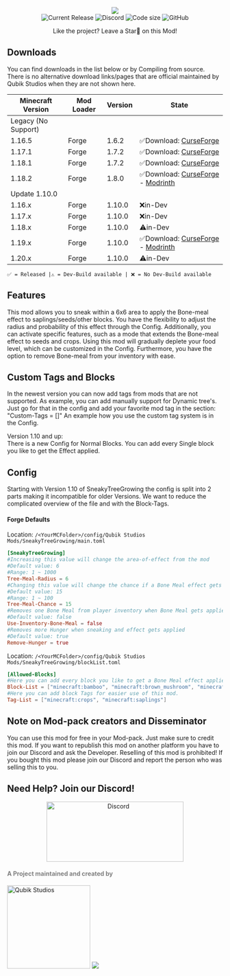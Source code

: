 <center>
    <img src="https://qubik-studios.net/wp-content/uploads/2022/07/Sneaky-Tree-Growing-Banner.png">
    <br>
    <img src="https://img.shields.io/github/v/release/Qubik-Studios/Sneaky-Tree-Growing?include_prereleases&style=flat-square" alt="Current Release">
    <img src="https://img.shields.io/discord/759767022916599808?label=Discord&style=flat-square" alt="Discord">
    <img src="https://img.shields.io/github/languages/code-size/Qubik-Studios/Sneaky-Tree-Growing?style=flat-square" alt="Code size">
    <img alt="GitHub" src="https://img.shields.io/github/license/Qubik-Studios/Sneaky-Tree-Growing?style=flat-square">
    <br>
    <p>Like the project? Leave a Star🌟 on this Mod!</p>
</center>

## Downloads

You can find downloads in the list below or by Compiling from source. There is no alternative download links/pages that
are official maintained by Qubik Studios when they are not shown here.
<br>

| Minecraft Version   | Mod Loader | Version | State                                                                                                                                                                                                                |
|---------------------|------------|---------|----------------------------------------------------------------------------------------------------------------------------------------------------------------------------------------------------------------------|
| Legacy (No Support) |            |         |                                                                                                                                                                                                                      |
| 1.16.5              | Forge      | 1.6.2   | ✅Download: <a href="https://www.curseforge.com/minecraft/mc-mods/sneaky-tree-growing-forge/files/3627338">CurseForge</a>                                                                                             |
| 1.17.1              | Forge      | 1.7.2   | ✅Download: <a href="https://www.curseforge.com/minecraft/mc-mods/sneaky-tree-growing-forge/files/3568661">CurseForge</a>                                                                                             |
| 1.18.1              | Forge      | 1.7.2   | ✅Download: <a href="https://www.curseforge.com/minecraft/mc-mods/sneaky-tree-growing-forge/files/3627340">CurseForge</a>                                                                                             |
| 1.18.2              | Forge      | 1.8.0   | ✅Download: <a href="https://www.curseforge.com/minecraft/mc-mods/sneaky-tree-growing-forge/files/3789160">CurseForge</a> - <a href="https://modrinth.com/mod/sneaky-tree-growing/version/1.8.0">Modrinth</a>         |
| Update 1.10.0       |            |         |                                                                                                                                                                                                                      |
| 1.16.x              | Forge      | 1.10.0  | ❌in-Dev                                                                                                                                                                                                              |
| 1.17.x              | Forge      | 1.10.0  | ❌in-Dev                                                                                                                                                                                                              |
| 1.18.x              | Forge      | 1.10.0  | ⚠️in-Dev                                                                                                                                                                                                             |
| 1.19.x              | Forge      | 1.10.0  | ✅Download: <a href="https://www.curseforge.com/minecraft/mc-mods/sneaky-tree-growing-forge/files/4540858">CurseForge</a> - <a href="https://modrinth.com/mod/sneaky-tree-growing/version/1.19.x-1.10.0">Modrinth</a> |
| 1.20.x              | Forge      | 1.10.0  | ⚠️in-Dev                                                                                                                                                                                                             |

`✅ = Released |⚠️ = Dev-Build available | ❌ = No Dev-Build available`

## Features

This mod allows you to sneak within a 6x6 area to apply the Bone-meal effect to saplings/seeds/other blocks.
You have the flexibility to adjust the radius and probability of this effect through the Config. Additionally, you can
activate specific features, such as a mode that extends the Bone-meal effect to seeds and crops.
Using this mod will gradually deplete your food level, which can be customized in the Config.
Furthermore, you have the option to remove Bone-meal from your inventory with ease.

## Custom Tags and Blocks

In the newest version you can now add tags from mods that are not supported. As example, you can add manually support
for
Dynamic tree's.
Just go for that in the config and add your favorite mod tag in the section: "Custom-Tags = []"
An example how you use the custom tag system is in the Config.

Version 1.10 and up:<br>
There is a new Config for Normal Blocks. You can add every Single block you like to get the Effect applied.

## Config

Starting with Version 1.10 of SneakyTreeGrowing the config is split into 2 parts making it incompatible for older
Versions.
We want to reduce the complicated overview of the file and with the Block-Tags.

#### Forge Defaults

Location: `/<YourMCFolder>/config/Qubik Studios Mods/SneakyTreeGrowing/main.toml`

```toml
[SneakyTreeGrowing]
#Increasing this value will change the area-of-effect from the mod
#Default value: 6
#Range: 1 ~ 1000
Tree-Meal-Radius = 6
#Changing this value will change the chance if a Bone Meal effect gets applied or not
#Default value: 15
#Range: 1 ~ 100
Tree-Meal-Chance = 15
#Removes one Bone Meal from player inventory when Bone Meal gets applied over Sneaky Tree Growing
#Default value: false
Use-Inventory-Bone-Meal = false
#Removes more Hunger when sneaking and effect gets applied
#Default value: true
Remove-Hunger = true
```

Location: `/<YourMCFolder>/config/Qubik Studios Mods/SneakyTreeGrowing/blockList.toml`

```toml
[Allowed-Blocks]
#Here you can add every block you like to get a Bone Meal effect applied.
Block-List = ["minecraft:bamboo", "minecraft:brown_mushroom", "minecraft:red_mushroom", "minecraft:wheat_seeds", "minecraft:carrots", "minecraft:potatoes", "minecraft:beetroots", "minecraft:melon_stem", "minecraft:pumpkin_stem", "minecraft:big_dripleaf", "minecraft:small_dripleaf"]
#Here you can add block Tags for easier use of this mod.
Tag-List = ["minecraft:crops", "minecraft:saplings"]
```

## Note on Mod-pack creators and Disseminator

You can use this mod for free in your Mod-pack. Just make sure to credit this mod.
If you want to republish this mod on another platform you have to join our Discord and ask the Developer.
Reselling of this mod is prohibited! If you bought this mod please join our Discord and report the person who was
selling this to you.

## Need Help? Join our Discord!

<center>
    <a href="http://discord.qubik-studios.net" target="_blank" rel="noopener noreferrer"><img src="https://discordapp.com/api/guilds/759767022916599808/embed.png?style=banner3" alt="Discord" width="320" height="140" /></a>
    <br>
</center>
    <h4><strong><span style="color: #808080;">A Project maintained and created by</span></strong></h4>
    <a href="https://Qubik-Studios.net" target="_blank"><img src="https://qubik-studios.net/wp-content/uploads/2021/10/QUBIK-STUDIOS-BANNER-DARKMODE.png" alt="Qubik Studios" width="194"/></a>
    <img src="https://qubik-studios.net/wp-content/uploads/2022/07/Divider-Small.png">
